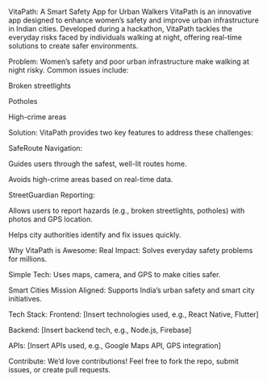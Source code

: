  VitaPath: A Smart Safety App for Urban Walkers
VitaPath is an innovative app designed to enhance women’s safety and improve urban infrastructure in Indian cities. Developed during a hackathon, VitaPath tackles the everyday risks faced by individuals walking at night, offering real-time solutions to create safer environments.

Problem:
Women’s safety and poor urban infrastructure make walking at night risky. Common issues include:

Broken streetlights

Potholes

High-crime areas

Solution:
VitaPath provides two key features to address these challenges:

SafeRoute Navigation:

Guides users through the safest, well-lit routes home.

Avoids high-crime areas based on real-time data.

StreetGuardian Reporting:

Allows users to report hazards (e.g., broken streetlights, potholes) with photos and GPS location.

Helps city authorities identify and fix issues quickly.

Why VitaPath is Awesome:
Real Impact: Solves everyday safety problems for millions.

Simple Tech: Uses maps, camera, and GPS to make cities safer.

Smart Cities Mission Aligned: Supports India’s urban safety and smart city initiatives.

Tech Stack:
Frontend: [Insert technologies used, e.g., React Native, Flutter]

Backend: [Insert backend tech, e.g., Node.js, Firebase]

APIs: [Insert APIs used, e.g., Google Maps API, GPS integration]

Contribute:
We’d love contributions! Feel free to fork the repo, submit issues, or create pull requests.
